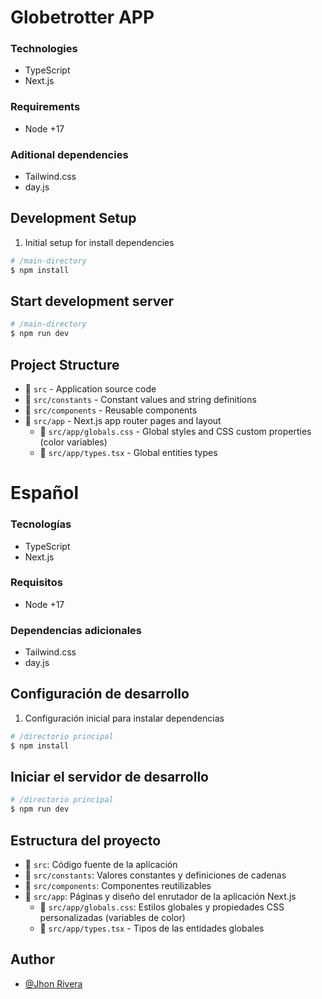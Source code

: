 # Globetrotter APP

### Technologies
- TypeScript
- Next.js

### Requirements
- Node +17

### Aditional dependencies
- Tailwind.css
- day.js

## Development Setup

1. Initial setup for install dependencies

```bash
# /main-directory
$ npm install
```

##  Start development server

```bash
# /main-directory
$ npm run dev
```

## Project Structure

- 📂 `src` - Application source code
- 📂 `src/constants` - Constant values and string definitions
- 📂 `src/components` - Reusable components
- 📂 `src/app` - Next.js app router pages and layout
  - 📄 `src/app/globals.css` - Global styles and CSS custom properties (color variables)
  - 📄 `src/app/types.tsx` - Global entities types


# Español

### Tecnologías
- TypeScript
- Next.js

### Requisitos
- Node +17

### Dependencias adicionales
- Tailwind.css
- day.js

## Configuración de desarrollo

1. Configuración inicial para instalar dependencias

```bash
# /directorio principal
$ npm install
```

##  Iniciar el servidor de desarrollo

```bash
# /directorio principal
$ npm run dev
```

## Estructura del proyecto

- 📂 `src`: Código fuente de la aplicación
- 📂 `src/constants`: Valores constantes y definiciones de cadenas
- 📂 `src/components`: Componentes reutilizables
- 📂 `src/app`: Páginas y diseño del enrutador de la aplicación Next.js
  - 📄 `src/app/globals.css`: Estilos globales y propiedades CSS personalizadas (variables de color)
  - 📄 `src/app/types.tsx` - Tipos de las entidades globales

## Author

- [@Jhon Rivera](https://www.github.com/jhonr1vera)
